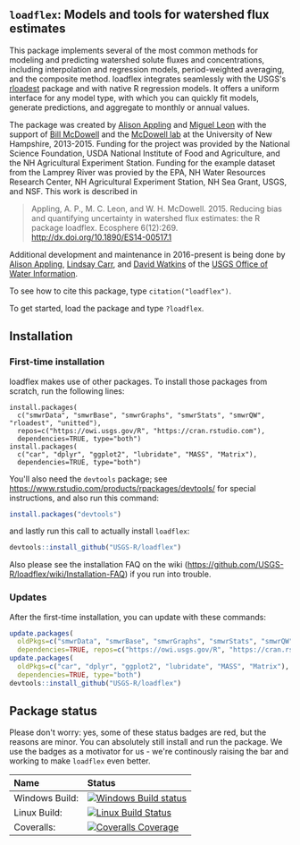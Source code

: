 ## `loadflex`: Models and tools for watershed flux estimates

This package implements several of the most common methods for modeling and
predicting watershed solute fluxes and concentrations, including interpolation
and regression models, period-weighted averaging, and the composite method.
loadflex integrates seamlessly with the USGS's
[rloadest](https://github.com/USGS-R/rloadest) package and with native R
regression models. It offers a uniform interface for any model type, with which
you can quickly fit models, generate predictions, and aggregate to monthly or
annual values.

The package was created by [Alison Appling](https://github.com/aappling-usgs) 
and [Miguel Leon](https://github.com/miguelcleon) with the support of [Bill 
McDowell](https://colsa.unh.edu/faculty/mcdowell) and the [McDowell 
lab](http://wrrc.unh.edu/mcdowell-lab-current) at the University of New 
Hampshire, 2013-2015. Funding for the project was provided by the National 
Science Foundation, USDA National Institute of Food and Agriculture, and the NH 
Agricultural Experiment Station. Funding for the example dataset from the 
Lamprey River was provied by the EPA, NH Water Resources Research Center, NH 
Agricultural Experiment Station, NH Sea Grant, USGS, and NSF. This work is 
described in

> Appling, A. P., M. C. Leon, and W. H. McDowell. 2015. Reducing bias and quantifying uncertainty in watershed flux estimates: the R package loadflex. Ecosphere 6(12):269. http://dx.doi.org/10.1890/ES14-00517.1

Additional development and maintenance in 2016-present is being done by 
[Alison Appling](https://github.com/aappling-usgs), [Lindsay
Carr](https://github.com/lindsaycarr), and [David 
Watkins](https://github.com/wdwatkins) of the [USGS Office of Water 
Information](http://cida.usgs.gov/datascience.html).

To see how to cite this package, type `citation("loadflex")`.

To get started, load the package and type `?loadflex`.


## Installation

### First-time installation

loadflex makes use of other packages. To install those packages from scratch, 
run the following lines:

```{r}
install.packages(
  c("smwrData", "smwrBase", "smwrGraphs", "smwrStats", "smwrQW", "rloadest", "unitted"), 
  repos=c("https://owi.usgs.gov/R", "https://cran.rstudio.com"), 
  dependencies=TRUE, type="both")
install.packages(
  c("car", "dplyr", "ggplot2", "lubridate", "MASS", "Matrix"),
  dependencies=TRUE, type="both")
```

You'll also need the `devtools` package; see 
https://www.rstudio.com/products/rpackages/devtools/ for special instructions, 
and also run this command:
```r
install.packages("devtools")
```

and lastly run this call to actually install `loadflex`:
```r
devtools::install_github("USGS-R/loadflex")
```

Also please see the installation FAQ on the wiki
(https://github.com/USGS-R/loadflex/wiki/Installation-FAQ) if you run into
trouble.

### Updates

After the first-time installation, you can update with these commands:
```r
update.packages(
  oldPkgs=c("smwrData", "smwrBase", "smwrGraphs", "smwrStats", "smwrQW", "rloadest", "unitted"),
  dependencies=TRUE, repos=c("https://owi.usgs.gov/R", "https://cran.rstudio.com"))
update.packages(
  oldPkgs=c("car", "dplyr", "ggplot2", "lubridate", "MASS", "Matrix"),
  dependencies=TRUE, type="both")
devtools::install_github("USGS-R/loadflex")
```

## Package status

Please don't worry: yes, some of these status badges are red, but the reasons are minor. You can absolutely still install and run the package. We use the badges as a motivator for us - we're continously raising the bar and working to make `loadflex` even better.

| Name       | Status           |  
| :------------ |:-------------|  
| Windows Build: | [![Windows Build status](https://ci.appveyor.com/api/projects/status/764y0hsh5x3vhufx?svg=true)](https://ci.appveyor.com/project/aappling-usgs/loadflex) |
| Linux Build: | [![Linux Build Status](https://travis-ci.org/USGS-R/loadflex.svg)](https://travis-ci.org/USGS-R/loadflex)  |
| Coveralls: | [![Coveralls Coverage](https://coveralls.io/repos/USGS-R/loadflex/badge.svg?branch=master)](https://coveralls.io/r/USGS-R/loadflex?branch=master) |
